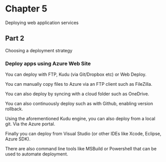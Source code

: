 ﻿# Chapter 5

Deploying web application services

## Part 2

Choosing a deployment strategy

### Deploy apps using Azure Web Site

You can deploy with FTP, Kudu (via Git/Dropbox etc) or Web Deploy.

You can manually copy files to Azure via an FTP client such as FileZilla.

You can also deploy by syncing with a cloud folder such as OneDrive.

You can also continuously deploy such as with Github, enabling version rollback.

Using the aforementioned Kudu engine, you can also deploy from a local git. Via the Azure portal.

Finally you can deploy from Visual Studio (or other IDEs like Xcode, Eclipse, Azure SDK).

There are also command line tools like MSBuild or Powershell that can be used to automate deployment.